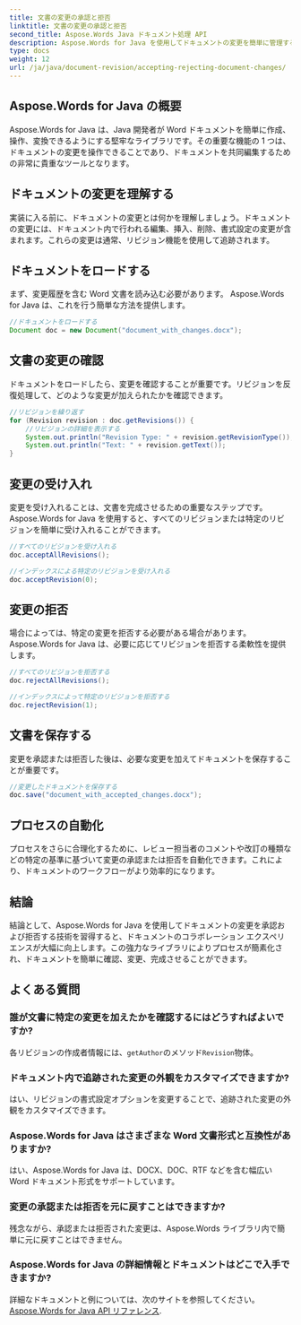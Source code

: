 ```yaml
---
title: 文書の変更の承認と拒否
linktitle: 文書の変更の承認と拒否
second_title: Aspose.Words Java ドキュメント処理 API
description: Aspose.Words for Java を使用してドキュメントの変更を簡単に管理する方法を学びましょう。改訂の承認と拒否をシームレスに行います。
type: docs
weight: 12
url: /ja/java/document-revision/accepting-rejecting-document-changes/
---
```


## Aspose.Words for Java の概要

Aspose.Words for Java は、Java 開発者が Word ドキュメントを簡単に作成、操作、変換できるようにする堅牢なライブラリです。その重要な機能の 1 つは、ドキュメントの変更を操作できることであり、ドキュメントを共同編集するための非常に貴重なツールとなります。

## ドキュメントの変更を理解する

実装に入る前に、ドキュメントの変更とは何かを理解しましょう。ドキュメントの変更には、ドキュメント内で行われる編集、挿入、削除、書式設定の変更が含まれます。これらの変更は通常、リビジョン機能を使用して追跡されます。

## ドキュメントをロードする

まず、変更履歴を含む Word 文書を読み込む必要があります。 Aspose.Words for Java は、これを行う簡単な方法を提供します。

```java
//ドキュメントをロードする
Document doc = new Document("document_with_changes.docx");
```

## 文書の変更の確認

ドキュメントをロードしたら、変更を確認することが重要です。リビジョンを反復処理して、どのような変更が加えられたかを確認できます。

```java
//リビジョンを繰り返す
for (Revision revision : doc.getRevisions()) {
    //リビジョンの詳細を表示する
    System.out.println("Revision Type: " + revision.getRevisionType());
    System.out.println("Text: " + revision.getText());
}
```

## 変更の受け入れ

変更を受け入れることは、文書を完成させるための重要なステップです。 Aspose.Words for Java を使用すると、すべてのリビジョンまたは特定のリビジョンを簡単に受け入れることができます。

```java
//すべてのリビジョンを受け入れる
doc.acceptAllRevisions();

//インデックスによる特定のリビジョンを受け入れる
doc.acceptRevision(0);
```

## 変更の拒否

場合によっては、特定の変更を拒否する必要がある場合があります。 Aspose.Words for Java は、必要に応じてリビジョンを拒否する柔軟性を提供します。

```java
//すべてのリビジョンを拒否する
doc.rejectAllRevisions();

//インデックスによって特定のリビジョンを拒否する
doc.rejectRevision(1);
```

## 文書を保存する

変更を承認または拒否した後は、必要な変更を加えてドキュメントを保存することが重要です。

```java
//変更したドキュメントを保存する
doc.save("document_with_accepted_changes.docx");
```

## プロセスの自動化

プロセスをさらに合理化するために、レビュー担当者のコメントや改訂の種類などの特定の基準に基づいて変更の承認または拒否を自動化できます。これにより、ドキュメントのワークフローがより効率的になります。

## 結論

結論として、Aspose.Words for Java を使用してドキュメントの変更を承認および拒否する技術を習得すると、ドキュメントのコラボレーション エクスペリエンスが大幅に向上します。この強力なライブラリによりプロセスが簡素化され、ドキュメントを簡単に確認、変更、完成させることができます。

## よくある質問

### 誰が文書に特定の変更を加えたかを確認するにはどうすればよいですか?

各リビジョンの作成者情報には、`getAuthor`のメソッド`Revision`物体。

### ドキュメント内で追跡された変更の外観をカスタマイズできますか?

はい、リビジョンの書式設定オプションを変更することで、追跡された変更の外観をカスタマイズできます。

### Aspose.Words for Java はさまざまな Word 文書形式と互換性がありますか?

はい、Aspose.Words for Java は、DOCX、DOC、RTF などを含む幅広い Word ドキュメント形式をサポートしています。

### 変更の承認または拒否を元に戻すことはできますか?

残念ながら、承認または拒否された変更は、Aspose.Words ライブラリ内で簡単に元に戻すことはできません。

### Aspose.Words for Java の詳細情報とドキュメントはどこで入手できますか?

詳細なドキュメントと例については、次のサイトを参照してください。[Aspose.Words for Java API リファレンス](https://reference.aspose.com/words/java/).